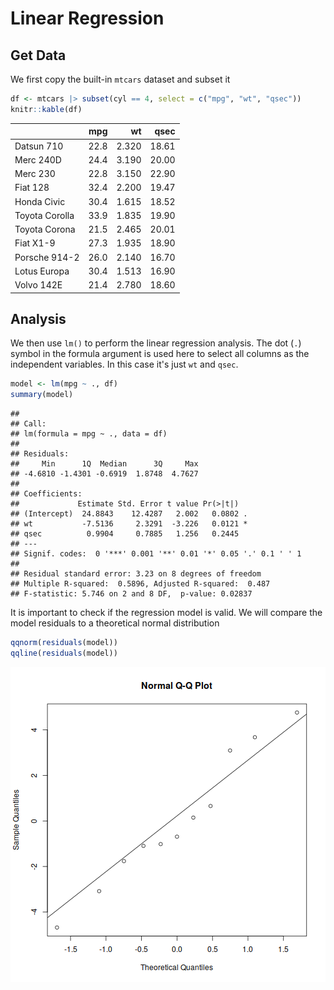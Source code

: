 # Linear Regression
## Get Data
We first copy the built-in `mtcars` dataset and subset it


```r
df <- mtcars |> subset(cyl == 4, select = c("mpg", "wt", "qsec"))
knitr::kable(df)
```



|               |  mpg|    wt|  qsec|
|:--------------|----:|-----:|-----:|
|Datsun 710     | 22.8| 2.320| 18.61|
|Merc 240D      | 24.4| 3.190| 20.00|
|Merc 230       | 22.8| 3.150| 22.90|
|Fiat 128       | 32.4| 2.200| 19.47|
|Honda Civic    | 30.4| 1.615| 18.52|
|Toyota Corolla | 33.9| 1.835| 19.90|
|Toyota Corona  | 21.5| 2.465| 20.01|
|Fiat X1-9      | 27.3| 1.935| 18.90|
|Porsche 914-2  | 26.0| 2.140| 16.70|
|Lotus Europa   | 30.4| 1.513| 16.90|
|Volvo 142E     | 21.4| 2.780| 18.60|

## Analysis
We then use `lm()` to perform the linear regression analysis.
The dot (`.`) symbol in the formula argument is used here to select all
columns as the independent variables. In this case it's just `wt` and `qsec`.


```r
model <- lm(mpg ~ ., df)
summary(model)
```

```
## 
## Call:
## lm(formula = mpg ~ ., data = df)
## 
## Residuals:
##     Min      1Q  Median      3Q     Max 
## -4.6810 -1.4301 -0.6919  1.8748  4.7627 
## 
## Coefficients:
##             Estimate Std. Error t value Pr(>|t|)  
## (Intercept)  24.8843    12.4287   2.002   0.0802 .
## wt           -7.5136     2.3291  -3.226   0.0121 *
## qsec          0.9904     0.7885   1.256   0.2445  
## ---
## Signif. codes:  0 '***' 0.001 '**' 0.01 '*' 0.05 '.' 0.1 ' ' 1
## 
## Residual standard error: 3.23 on 8 degrees of freedom
## Multiple R-squared:  0.5896,	Adjusted R-squared:  0.487 
## F-statistic: 5.746 on 2 and 8 DF,  p-value: 0.02837
```

It is important to check if the regression model is valid.
We will compare the model residuals to a theoretical normal distribution


```r
qqnorm(residuals(model))
qqline(residuals(model))
```

![plot of chunk unnamed-chunk-3](figure/unnamed-chunk-3-1.png)

